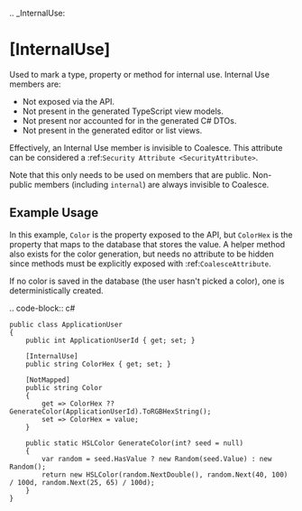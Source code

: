 
.. _InternalUse:

[InternalUse]
=============

Used to mark a type, property or method for internal use. Internal Use members are:

- Not exposed via the API.
- Not present in the generated TypeScript view models.
- Not present nor accounted for in the generated C# DTOs.
- Not present in the generated editor or list views.

Effectively, an Internal Use member is invisible to Coalesce. This attribute can be considered a :ref:`Security Attribute <SecurityAttribute>`.

Note that this only needs to be used on members that are public. Non-public members (including `internal`) are always invisible to Coalesce.


Example Usage
-------------

In this example, `Color` is the property exposed to the API, but `ColorHex` is the property that maps to the database that stores the value. A helper method also exists for the color generation, but needs no attribute to be hidden since methods must be explicitly exposed with :ref:`CoalesceAttribute`.

If no color is saved in the database (the user hasn't picked a color), one is deterministically created.

.. code-block:: c#

    public class ApplicationUser
    {
        public int ApplicationUserId { get; set; }

        [InternalUse]
        public string ColorHex { get; set; }

        [NotMapped]
        public string Color
        {
            get => ColorHex ?? GenerateColor(ApplicationUserId).ToRGBHexString();
            set => ColorHex = value;
        }

        public static HSLColor GenerateColor(int? seed = null)
        {
            var random = seed.HasValue ? new Random(seed.Value) : new Random();
            return new HSLColor(random.NextDouble(), random.Next(40, 100) / 100d, random.Next(25, 65) / 100d);
        }
    }